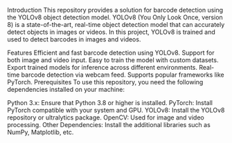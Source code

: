 Introduction
This repository provides a solution for barcode detection using the YOLOv8 object detection model. YOLOv8 (You Only Look Once, version 8) is a state-of-the-art, real-time object detection model that can accurately detect objects in images or videos. In this project, YOLOv8 is trained and used to detect barcodes in images and videos.

Features
Efficient and fast barcode detection using YOLOv8.
Support for both image and video input.
Easy to train the model with custom datasets.
Export trained models for inference across different environments.
Real-time barcode detection via webcam feed.
Supports popular frameworks like PyTorch.
Prerequisites
To use this repository, you need the following dependencies installed on your machine:

Python 3.x: Ensure that Python 3.8 or higher is installed.
PyTorch: Install PyTorch compatible with your system and GPU.
YOLOv8: Install the YOLOv8 repository or ultralytics package.
OpenCV: Used for image and video processing.
Other Dependencies: Install the additional libraries such as NumPy, Matplotlib, etc.
